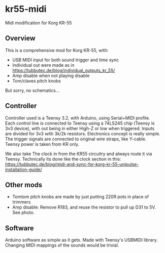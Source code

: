 # kr55-midi
Midi modification for Korg KR-55


## Overview

This is a comprehensive mod for Korg KR-55, with:
- USB MIDI input for both sound trigger and time sync 
- Individual out were made as in https://tubbutec.de/blog/individual_outputs_kr_55/
- Amp disable when not playing disable
- Tom/claves pitch knobs

But sorry, no schematics...

## Controller

Controller used is a Teensy 3.2, with Arduino, using Serial+MIDI profile.
Each control line is connected to Teensy using a 74LS245 chip (Teensy is 3v3 device), with out being in either High-Z or low when triggered. Inputs are divided for 3v3 with 3k/2k resistors.
Electronics concept is really simple. 
The trigger signals are connected to original wire straps, like Y-cable. Teensy power is taken from KR only.

We also take The clock in from the KR55 circuitry and always route it via Teensy. 
Technically its done like the clock section in this: https://tubbutec.de/blog/midi-and-sync-for-korg-kr-55-unipulse-installation-guide/

## Other mods
- Tomtom pitch knobs are made by just putting 220R pots in place of trimmers
- Amp disable: Remove R183, and reuse the resistor to pull up D31 to 5V. See photo. 

## Software

Arduino software as simple as it gets. Made with Teensy's USBMIDI library. Changing MIDI mappings of the sounds would be trivial.

